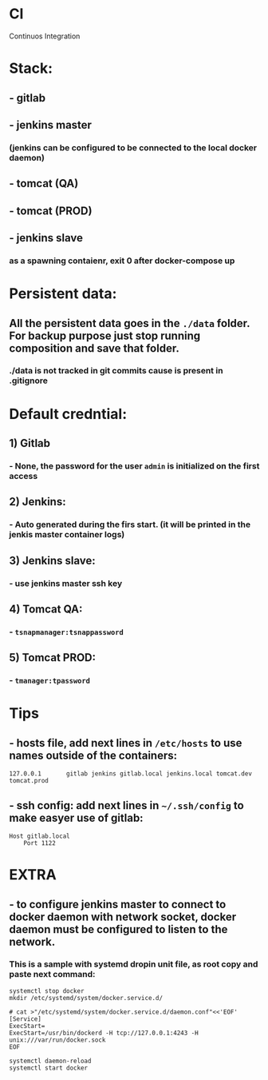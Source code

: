 # CI
Continuos Integration

# Stack:
## - gitlab
## - jenkins master
### (jenkins can be configured to be connected to the local docker daemon)
## - tomcat (QA)
## - tomcat (PROD)
## - jenkins slave
### as a spawning contaienr, exit 0 after  docker-compose up


# Persistent data:
## All the persistent data goes in the ```./data``` folder. For backup purpose just stop running composition and save that folder.
### ./data is not tracked in git commits cause is present in .gitignore


# Default credntial:
## 1) Gitlab
### - None, the password for the user ```admin``` is initialized on the first access
## 2) Jenkins: 
### - Auto generated during the firs start. (it will be printed in the jenkis master container logs)
## 3) Jenkins slave:
### - use jenkins master ssh key
## 4) Tomcat QA:
### - ```tsnapmanager:tsnappassword```
## 5) Tomcat PROD:
### - ```tmanager:tpassword```


# Tips
## - hosts file, add next lines in ```/etc/hosts``` to use names outside of the containers:
```
127.0.0.1       gitlab jenkins gitlab.local jenkins.local tomcat.dev tomcat.prod
```
## - ssh config: add next lines in ```~/.ssh/config``` to make easyer use of gitlab:
```
Host gitlab.local
    Port 1122
```

# EXTRA
## - to configure jenkins master to connect to docker daemon with network socket, docker daemon must be configured to listen to the network.
### This is a sample with systemd dropin unit file, as root copy and paste next command:
```
systemctl stop docker
mkdir /etc/systemd/system/docker.service.d/
```
```
# cat >"/etc/systemd/system/docker.service.d/daemon.conf"<<'EOF'
[Service]
ExecStart=
ExecStart=/usr/bin/dockerd -H tcp://127.0.0.1:4243 -H unix:///var/run/docker.sock
EOF
```
```
systemctl daemon-reload
systemctl start docker
```
